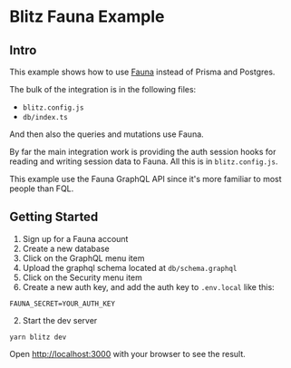 # Blitz Fauna Example

## Intro

This example shows how to use [Fauna](https://dashboard.fauna.com/accounts/register?utm_source=BlitzJS&utm_medium=sponsorship&utm_campaign=BlitzJS_Sponsorship_2020) instead of Prisma and Postgres.

The bulk of the integration is in the following files:

- `blitz.config.js`
- `db/index.ts`

And then also the queries and mutations use Fauna.

By far the main integration work is providing the auth session hooks for reading and writing session data to Fauna. All this is in `blitz.config.js`.

This example use the Fauna GraphQL API since it's more familiar to most people than FQL.

## Getting Started

1. Sign up for a Fauna account
1. Create a new database
1. Click on the GraphQL menu item
1. Upload the graphql schema located at `db/schema.graphql`
1. Click on the Security menu item
1. Create a new auth key, and add the auth key to `.env.local` like this:

```
FAUNA_SECRET=YOUR_AUTH_KEY
```

2. Start the dev server

```
yarn blitz dev
```

Open [http://localhost:3000](http://localhost:3000) with your browser to see the result.
